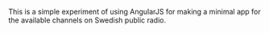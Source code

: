 This is a simple experiment of using AngularJS for making a minimal app for the available channels on Swedish public radio.